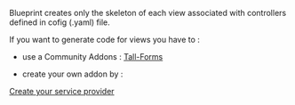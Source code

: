 Blueprint creates only the skeleton of each view associated with controllers defined in cofig (.yaml) file.

If you want to generate code for views you have to :

- use a Community Addons : [Tall-Forms](https://github.com/tanthammar/tall-blueprint-addon)

- create your own addon by :

[Create your service provider](https://github.com/sr57/laravel-blueprint-faq/blob/main/Create%20views%20-%20Service%20Provider)

